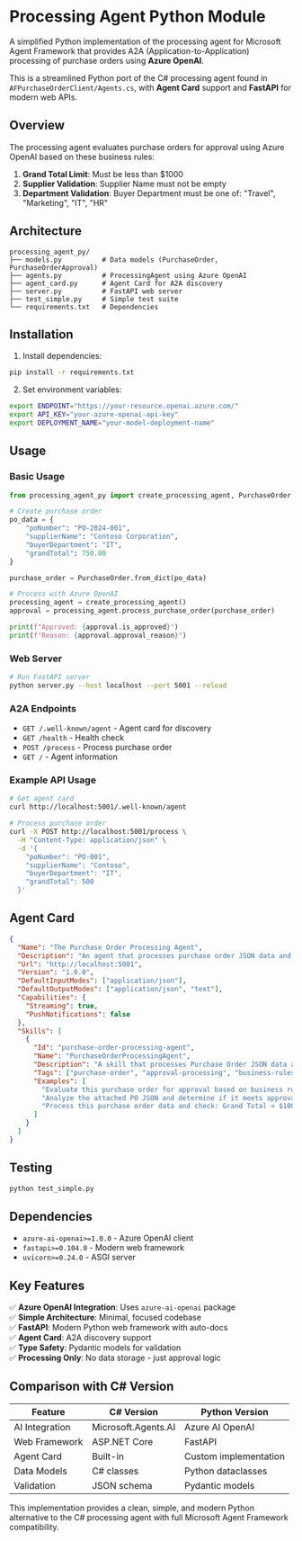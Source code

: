 # Processing Agent Python Module

A simplified Python implementation of the processing agent for Microsoft Agent Framework that provides A2A (Application-to-Application) processing of purchase orders using **Azure OpenAI**.

This is a streamlined Python port of the C# processing agent found in `AFPurchaseOrderClient/Agents.cs`, with **Agent Card** support and **FastAPI** for modern web APIs.

## Overview

The processing agent evaluates purchase orders for approval using Azure OpenAI based on these business rules:

1. **Grand Total Limit**: Must be less than $1000
2. **Supplier Validation**: Supplier Name must not be empty
3. **Department Validation**: Buyer Department must be one of: "Travel", "Marketing", "IT", "HR"

## Architecture

```
processing_agent_py/
├── models.py          # Data models (PurchaseOrder, PurchaseOrderApproval)
├── agents.py          # ProcessingAgent using Azure OpenAI
├── agent_card.py      # Agent Card for A2A discovery
├── server.py          # FastAPI web server
├── test_simple.py     # Simple test suite
└── requirements.txt   # Dependencies
```

## Installation

1. Install dependencies:
```bash
pip install -r requirements.txt
```

2. Set environment variables:
```bash
export ENDPOINT="https://your-resource.openai.azure.com/"
export API_KEY="your-azure-openai-api-key"
export DEPLOYMENT_NAME="your-model-deployment-name"
```

## Usage

### Basic Usage

```python
from processing_agent_py import create_processing_agent, PurchaseOrder

# Create purchase order
po_data = {
    "poNumber": "PO-2024-001",
    "supplierName": "Contoso Corporation",
    "buyerDepartment": "IT", 
    "grandTotal": 750.00
}

purchase_order = PurchaseOrder.from_dict(po_data)

# Process with Azure OpenAI
processing_agent = create_processing_agent()
approval = processing_agent.process_purchase_order(purchase_order)

print(f"Approved: {approval.is_approved}")
print(f"Reason: {approval.approval_reason}")
```

### Web Server

```bash
# Run FastAPI server
python server.py --host localhost --port 5001 --reload
```

### A2A Endpoints

- `GET /.well-known/agent` - Agent card for discovery
- `GET /health` - Health check
- `POST /process` - Process purchase order
- `GET /` - Agent information

### Example API Usage

```bash
# Get agent card
curl http://localhost:5001/.well-known/agent

# Process purchase order
curl -X POST http://localhost:5001/process \
  -H "Content-Type: application/json" \
  -d '{
    "poNumber": "PO-001",
    "supplierName": "Contoso",
    "buyerDepartment": "IT",
    "grandTotal": 500
  }'
```

## Agent Card

```json
{
  "Name": "The Purchase Order Processing Agent",
  "Description": "An agent that processes purchase order JSON data and validates against business rules for approval decisions.",
  "Url": "http://localhost:5001",
  "Version": "1.0.0",
  "DefaultInputModes": ["application/json"],
  "DefaultOutputModes": ["application/json", "text"],
  "Capabilities": {
    "Streaming": true,
    "PushNotifications": false
  },
  "Skills": [
    {
      "Id": "purchase-order-processing-agent",
      "Name": "PurchaseOrderProcessingAgent",
      "Description": "A skill that processes Purchase Order JSON data and determines approval based on business rules.",
      "Tags": ["purchase-order", "approval-processing", "business-rules", "validation"],
      "Examples": [
        "Evaluate this purchase order for approval based on business rules.",
        "Analyze the attached PO JSON and determine if it meets approval criteria.",
        "Process this purchase order data and check: Grand Total < $1000, valid supplier, valid department."
      ]
    }
  ]
}
```

## Testing

```bash
python test_simple.py
```

## Dependencies

- `azure-ai-openai>=1.0.0` - Azure OpenAI client
- `fastapi>=0.104.0` - Modern web framework
- `uvicorn>=0.24.0` - ASGI server

## Key Features

✅ **Azure OpenAI Integration**: Uses `azure-ai-openai` package  
✅ **Simple Architecture**: Minimal, focused codebase  
✅ **FastAPI**: Modern Python web framework with auto-docs  
✅ **Agent Card**: A2A discovery support  
✅ **Type Safety**: Pydantic models for validation  
✅ **Processing Only**: No data storage - just approval logic  

## Comparison with C# Version

| Feature | C# Version | Python Version |
|---------|------------|----------------|
| AI Integration | Microsoft.Agents.AI | Azure AI OpenAI |
| Web Framework | ASP.NET Core | FastAPI |
| Agent Card | Built-in | Custom implementation |
| Data Models | C# classes | Python dataclasses |
| Validation | JSON schema | Pydantic models |

This implementation provides a clean, simple, and modern Python alternative to the C# processing agent with full Microsoft Agent Framework compatibility.